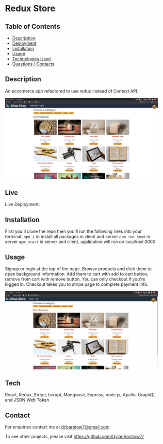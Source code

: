 # Redux Store
## Table of Contents
- [Description](#Description)
- [Deployment](#live)
- [Installation](#installation)
- [Usage](#usage)
- [Technologies Used](#tech)
- [Questions / Contacts](#Contacts)

## Description
An eccomerce app refactored to use redux instead of Context API. 

![showcase](./Assets/redux-store-local.PNG)

## Live
Live Deployment: 

## Installation

First you'll clone the repo then you'll run the following lines into your terminal.
`npm i` to install all packages in client and server
`npm run seed` in server
`npm start` in server and client, application will run on localhost:3000

## Usage

Signup or login at the top of the page. Browse products and click them to open background information. Add them to cart with add to cart button, remove from cart with remove button. You can only checkout if you're logged in. Checkout takes you to stripe page to complete payment info.

![Demo GIF](./Assets/redux-store.gif)

## Tech
React, Redux, Stripe, bcrypt, Mongoose, Express, node.js, Apollo, GraphQL and JSON Web Token

## Contact

For enquiries contact me at dcbarstow7@gmail.com

To see other projects, please visit <https://github.com/DylanBarstow7/>